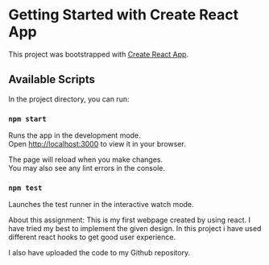 # Getting Started with Create React App

This project was bootstrapped with [Create React App](https://github.com/facebook/create-react-app).

## Available Scripts

In the project directory, you can run:

### `npm start`

Runs the app in the development mode.\
Open [http://localhost:3000](http://localhost:3000) to view it in your browser.

The page will reload when you make changes.\
You may also see any lint errors in the console.

### `npm test`

Launches the test runner in the interactive watch mode.

About this assignment:
   This is my first webpage created by using react. I have tried my best to implement the given design. In this project i have used different react hooks to get good user experience.

   I also have uploaded the code to my Github repository.


